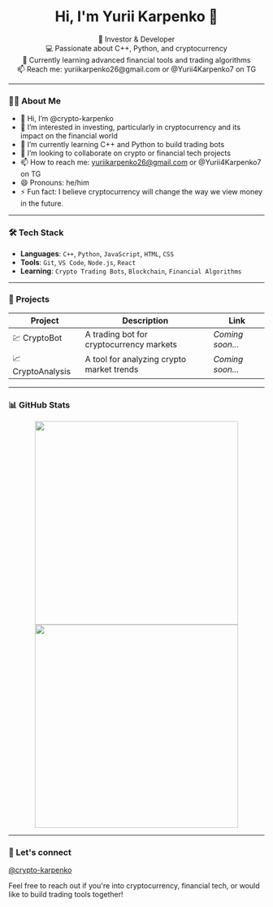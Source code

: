 <h1 align="center">Hi, I'm Yurii Karpenko 👋</h1>

<p align="center">
  💸 Investor & Developer<br>
  💻 Passionate about C++, Python, and cryptocurrency<br>
  🌱 Currently learning advanced financial tools and trading algorithms<br>
  📫 Reach me: yuriikarpenko26@gmail.com or @Yurii4Karpenko7 on TG
</p>

---

### 🙋‍♂️ About Me

- 👋 Hi, I’m @crypto-karpenko  
- 👀 I’m interested in investing, particularly in cryptocurrency and its impact on the financial world  
- 🌱 I’m currently learning C++ and Python to build trading bots  
- 💞️ I’m looking to collaborate on crypto or financial tech projects  
- 📫 How to reach me: yuriikarpenko26@gmail.com or @Yurii4Karpenko7 on TG 
- 😄 Pronouns: he/him  
- ⚡ Fun fact: I believe cryptocurrency will change the way we view money in the future.

---

### 🛠 Tech Stack

- **Languages**: `C++`, `Python`, `JavaScript`, `HTML`, `CSS`
- **Tools**: `Git`, `VS Code`, `Node.js`, `React`
- **Learning**: `Crypto Trading Bots`, `Blockchain`, `Financial Algorithms`

---

### 🚀 Projects

| Project | Description | Link |
|--------|-------------|------|
| 💹 CryptoBot | A trading bot for cryptocurrency markets | *Coming soon...* |
| 📈 CryptoAnalysis | A tool for analyzing crypto market trends | *Coming soon...* |

---

### 📊 GitHub Stats

<p align="center">
  <img src="https://github-readme-stats.vercel.app/api?username=crypto-karpenko&show_icons=true&theme=github_dark" width="400" />
  <img src="https://github-readme-streak-stats.herokuapp.com/?user=crypto-karpenko&theme=github-dark" width="400" />
</p>

---

### 🤝 Let's connect

[@crypto-karpenko](https://github.com/crypto-karpenko/)

Feel free to reach out if you're into cryptocurrency, financial tech, or would like to build trading tools together!
